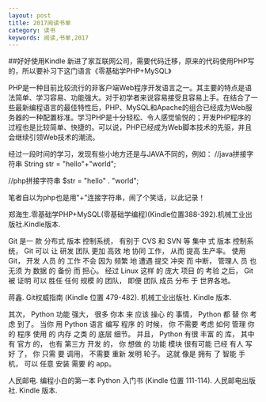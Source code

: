 ```yaml
---
layout: post
title: 2017阅读书单
category: 读书
keywords: 阅读,书单,2017
---
```


##好好使用Kindle
新进了家互联网公司，需要代码迁移，原来的代码使用PHP写的，所以要补习下这门语言《零基础学PHP+MySQL》

PHP是一种目前比较流行的非客户端Web程序开发语言之一。其主要的特点是语法简单、学习容易、功能强大。对于初学者来说容易接受且容易上手。在结合了一些最新编程语言的最佳特性后，PHP、MySQL和Apache的组合已经成为Web服务器的一种配置标准。学习PHP是十分轻松、令人感觉愉悦的；开发PHP程序的过程也是比较简单、快捷的。可以说，PHP已经成为Web脚本技术的先驱，并且会继续引领Web技术的潮流。


经过一段时间的学习，发现有些小地方还是与JAVA不同的，例如：
//java拼接字符串
String str = "hello"+"world";

//php拼接字符串
$str = "hello" . "world";

笔者自以为php也是用"+"连接字符串，闹了个笑话，以此记录！



郑海生.零基础学PHP+MySQL(零基础学编程)(Kindle位置388-392).机械工业出版社.Kindle版本.

Git 是一 款 分布式 版本 控制系统， 有别于 CVS 和 SVN 等 集中 式 版本 控制系统， Git 可以 让 研发 团队 更加 高效 地 协同 工作， 从而 提高 生产率。 使用 Git， 开发 人员 的 工作 不会 因为 频繁 地 遭遇 提交 冲突 而 中断， 管理人 员 也 无须 为 数据 的 备份 而 担心。 经过 Linux 这样 的 庞大 项目 的 考验 之后， Git 被 证明 可以 胜任 任何 规模 的 团队， 即便 团队 成员 分布 于 世界各地。

蒋鑫. Git权威指南 (Kindle 位置 479-482). 机械工业出版社. Kindle 版本. 


其次， Python 功能 强大， 很多 你本 来 应该 操心 的 事情， Python 都 替 你 考虑 到了。 当你 用 Python 语言 编写 程序 的 时候， 你 不需要 考虑 如何 管理 你的 程序 使用 的 内存 之类 的 底层 细节。 并且， Python 有很 丰富 的 库， 其中 有 官方 的， 也有 第三方 开发 的， 你 想做 的 功能 模块 很有可能 已经 有人 写好 了， 你 只需 要 调用， 不需要 重新 发明 轮子。 这就 像是 拥有 了 智能 手机， 可以 任意 安装 需要 的 app。

人民邮电. 编程小白的第一本 Python 入门书 (Kindle 位置 111-114). 人民邮电出版社. Kindle 版本. 

